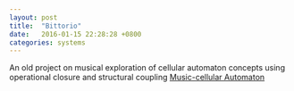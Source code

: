 ```yaml
---
layout: post
title:  "Bittorio"
date:   2016-01-15 22:28:28 +0800
categories: systems
---
```


An old project on musical exploration of cellular automaton concepts using
operational closure and structural coupling
[Music-cellular Automaton](http://prashanthtr.github.io/bittorio/)
